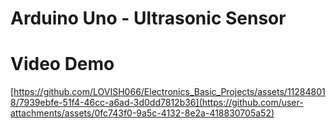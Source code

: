 # Arduino Uno - Ultrasonic Sensor
# Video Demo
[https://github.com/LOVISH066/Electronics_Basic_Projects/assets/112848018/7939ebfe-51f4-46cc-a6ad-3d0dd7812b36](https://github.com/user-attachments/assets/0fc743f0-9a5c-4132-8e2a-418830705a52)



